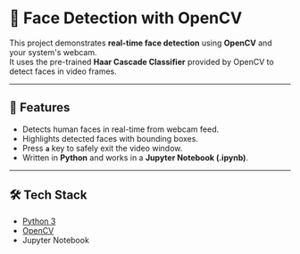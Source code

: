 # 👀 Face Detection with OpenCV

This project demonstrates **real-time face detection** using **OpenCV** and your system's webcam.  
It uses the pre-trained **Haar Cascade Classifier** provided by OpenCV to detect faces in video frames.

---

## 🚀 Features
- Detects human faces in real-time from webcam feed.
- Highlights detected faces with bounding boxes.
- Press **`a`** key to safely exit the video window.
- Written in **Python** and works in a **Jupyter Notebook (.ipynb)**.

---

## 🛠️ Tech Stack
- [Python 3](https://www.python.org/)
- [OpenCV](https://opencv.org/)
- Jupyter Notebook
